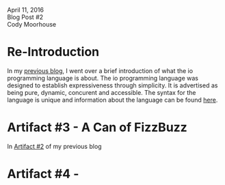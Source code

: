 April 11, 2016 <br>
Blog Post #2 <br>
Cody Moorhouse <br>


Re-Introduction
===============

In my [previous blog](/blog1.md#introduction), I went over a brief introduction of what the io 
programming language is about. The io programming language was designed to establish 
expressiveness through simplicity. It is advertised as being pure, dynamic, concurent 
and accessible. The syntax for the language is unique and information about the
language can be found [here](http://iolanguage.org/about.html).

Artifact #3 - A Can of FizzBuzz
===============================
In [Artifact #2](/blog1.md#artifact-2---resuming-the-adventure) of my previous blog


Artifact #4 -
===============================
